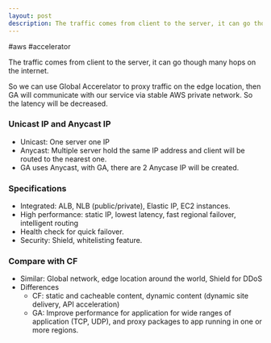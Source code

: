 ```yaml
---
layout: post
description: The traffic comes from client to the server, it can go though many hops on the internet. So we can use Global Accerelator to proxy traffic on the edge location, then GA will communicate with our service via stable AWS private network. So the latency will be decreased.
---
```


#aws #accelerator

The traffic comes from client to the server, it can go though many hops on the internet.

So we can use Global Accerelator to proxy traffic on the edge location, then GA will communicate with our service via stable AWS private network. So the latency will be decreased.

### Unicast IP and Anycast IP
- Unicast: One server one IP
- Anycast: Multiple server hold the same IP address and client will be routed to the nearest one.
- GA uses Anycast, with GA, there are 2 Anycase IP will be created.

### Specifications
- Integrated: ALB, NLB (public/private), Elastic IP, EC2 instances.
- High performance: static IP, lowest latency, fast regional failover, intelligent routing
- Health check for quick failover.
- Security: Shield, whitelisting feature.

### Compare with CF
- Similar: Global network, edge location around the world, Shield for DDoS
- Differences
  - CF: static and cacheable content, dynamic content (dynamic site delivery, API acceleration)
  - GA: Improve performance for application for wide ranges of application (TCP, UDP), and proxy packages to app running in one or more regions.